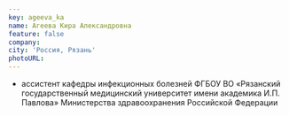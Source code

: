 ```yaml
---
key: ageeva_ka
name: Агеева Кира Александровна
feature: false
company: 
city: 'Россия, Рязань'
photoURL:
---
```


- ассистент кафедры инфекционных болезней ФГБОУ ВО «Рязанский государственный медицинский университет имени академика И.П. Павлова» Министерства здравоохранения Российской Федерации